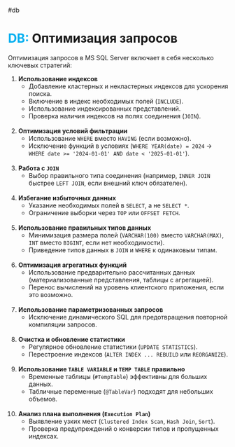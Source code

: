 #db 
# <font color="#00b0f0">DB:</font> Оптимизация запросов

Оптимизация запросов в MS SQL Server включает в себя несколько ключевых стратегий:

1. **Использование индексов**
    - Добавление кластерных и некластерных индексов для ускорения поиска.
    - Включение в индекс необходимых полей (`INCLUDE`).
    - Использование индексированных представлений.
    - Проверка наличия индексов на полях соединения (`JOIN`).
	<br>
2. **Оптимизация условий фильтрации**
    - Использование `WHERE` вместо `HAVING` (если возможно).
	- Исключение функций в условиях (`WHERE YEAR(date) = 2024` → `WHERE date >= '2024-01-01' AND date < '2025-01-01'`).
	<br>
3. **Работа с `JOIN`**
    - Выбор правильного типа соединения (например, `INNER JOIN` быстрее `LEFT JOIN`, если внешний ключ обязателен).
	<br>
4. **Избегание избыточных данных**
    - Указание необходимых полей в `SELECT`, а не `SELECT *`.
    - Ограничение выборки через `TOP` или `OFFSET FETCH`.
	<br>
5. **Использование правильных типов данных**
    - Минимизация размера полей (`VARCHAR(100)` вместо `VARCHAR(MAX)`, `INT` вместо `BIGINT`, если нет необходимости).
    - Приведение типов данных в `JOIN` и `WHERE` к одинаковым типам.
	<br>
6. **Оптимизация агрегатных функций**
    - Использование предварительно рассчитанных данных (материализованные представления, таблицы с агрегацией).
    - Перенос вычислений на уровень клиентского приложения, если это возможно.
	<br>
7. **Использование параметризованных запросов**
    - Исключение динамического SQL для предотвращения повторной компиляции запросов.
	<br>
8. **Очистка и обновление статистики**
    - Регулярное обновление статистики (`UPDATE STATISTICS`).
    - Перестроение индексов (`ALTER INDEX ... REBUILD` или `REORGANIZE`).
	<br>
9. **Использование `TABLE VARIABLE` и `TEMP TABLE` правильно**
    - Временные таблицы (`#TempTable`) эффективны для больших данных.
    - Табличные переменные (`@TableVar`) подходят для небольших объемов.
	<br>
10. **Анализ плана выполнения (`Execution Plan`)**
	- Выявление узких мест (`Clustered Index Scan`, `Hash Join`, `Sort`).
	- Проверка предупреждений о конверсии типов и пропущенных индексах.

